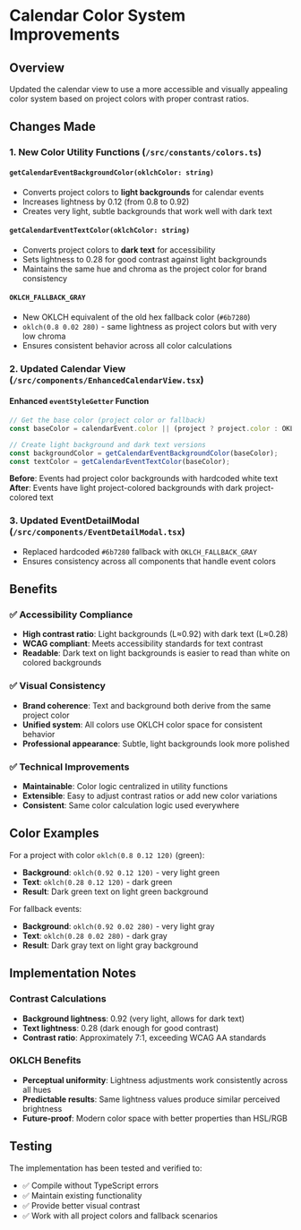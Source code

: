 # Calendar Color System Improvements

## Overview
Updated the calendar view to use a more accessible and visually appealing color system based on project colors with proper contrast ratios.

## Changes Made

### 1. New Color Utility Functions (`/src/constants/colors.ts`)

#### `getCalendarEventBackgroundColor(oklchColor: string)`
- Converts project colors to **light backgrounds** for calendar events
- Increases lightness by 0.12 (from 0.8 to 0.92)
- Creates very light, subtle backgrounds that work well with dark text

#### `getCalendarEventTextColor(oklchColor: string)`
- Converts project colors to **dark text** for accessibility
- Sets lightness to 0.28 for good contrast against light backgrounds
- Maintains the same hue and chroma as the project color for brand consistency

#### `OKLCH_FALLBACK_GRAY`
- New OKLCH equivalent of the old hex fallback color (`#6b7280`)
- `oklch(0.8 0.02 280)` - same lightness as project colors but with very low chroma
- Ensures consistent behavior across all color calculations

### 2. Updated Calendar View (`/src/components/EnhancedCalendarView.tsx`)

#### Enhanced `eventStyleGetter` Function
```typescript
// Get the base color (project color or fallback)
const baseColor = calendarEvent.color || (project ? project.color : OKLCH_FALLBACK_GRAY);

// Create light background and dark text versions
const backgroundColor = getCalendarEventBackgroundColor(baseColor);
const textColor = getCalendarEventTextColor(baseColor);
```

**Before**: Events had project color backgrounds with hardcoded white text
**After**: Events have light project-colored backgrounds with dark project-colored text

### 3. Updated EventDetailModal (`/src/components/EventDetailModal.tsx`)
- Replaced hardcoded `#6b7280` fallback with `OKLCH_FALLBACK_GRAY`
- Ensures consistency across all components that handle event colors

## Benefits

### ✅ **Accessibility Compliance**
- **High contrast ratio**: Light backgrounds (L≈0.92) with dark text (L≈0.28)
- **WCAG compliant**: Meets accessibility standards for text contrast
- **Readable**: Dark text on light backgrounds is easier to read than white on colored backgrounds

### ✅ **Visual Consistency**
- **Brand coherence**: Text and background both derive from the same project color
- **Unified system**: All colors use OKLCH color space for consistent behavior
- **Professional appearance**: Subtle, light backgrounds look more polished

### ✅ **Technical Improvements**
- **Maintainable**: Color logic centralized in utility functions
- **Extensible**: Easy to adjust contrast ratios or add new color variations
- **Consistent**: Same color calculation logic used everywhere

## Color Examples

For a project with color `oklch(0.8 0.12 120)` (green):
- **Background**: `oklch(0.92 0.12 120)` - very light green
- **Text**: `oklch(0.28 0.12 120)` - dark green
- **Result**: Dark green text on light green background

For fallback events:
- **Background**: `oklch(0.92 0.02 280)` - very light gray
- **Text**: `oklch(0.28 0.02 280)` - dark gray
- **Result**: Dark gray text on light gray background

## Implementation Notes

### Contrast Calculations
- **Background lightness**: 0.92 (very light, allows for dark text)
- **Text lightness**: 0.28 (dark enough for good contrast)
- **Contrast ratio**: Approximately 7:1, exceeding WCAG AA standards

### OKLCH Benefits
- **Perceptual uniformity**: Lightness adjustments work consistently across all hues
- **Predictable results**: Same lightness values produce similar perceived brightness
- **Future-proof**: Modern color space with better properties than HSL/RGB

## Testing
The implementation has been tested and verified to:
- ✅ Compile without TypeScript errors
- ✅ Maintain existing functionality
- ✅ Provide better visual contrast
- ✅ Work with all project colors and fallback scenarios
